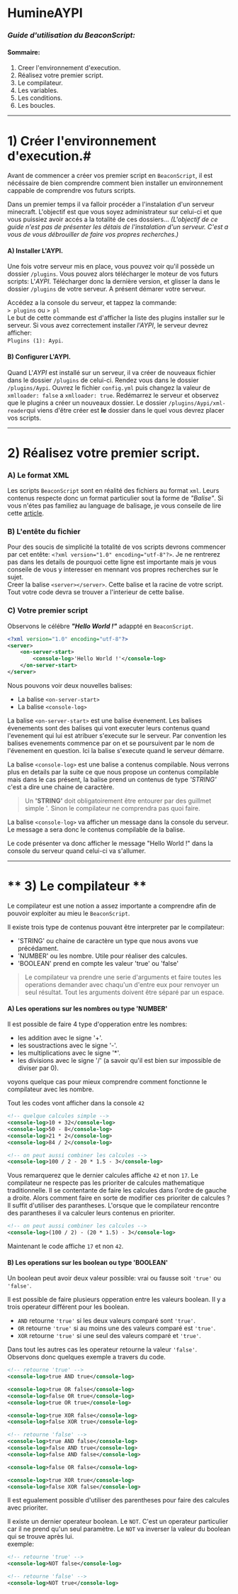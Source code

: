 # HumineAYPI
### *Guide d'utilisation du BeaconScript:*  
 #### Sommaire:
1. Creer l'environnement d'execution.
2. Réalisez votre premier script.
3. Le compilateur.
4. Les variables.
5. Les conditions.
6. Les boucles.
_________________
# **1) Créer l'environnement d'execution.**#

Avant de commencer a créer vos premier script en ```BeaconScript```, il est nécéssaire de bien comprendre comment bien installer un environnement cappable de comprendre vos futurs scripts.

Dans un premier temps il va falloir procéder a l'instalation d'un serveur minecraft. L'objectif est que vous soyez administrateur sur celui-ci et que vous puissiez avoir accés a la totalité de ces dossiers... *(L'objectif de ce guide n'est pas de présenter les détais de l'instalation d'un serveur. C'est a vous de vous débrouiller de faire vos propres recherches.)*

#### A) Installer L'AYPI. #  

Une fois votre serveur mis en place, vous pouvez voir qu'il possède un dossier ```/plugins```. Vous pouvez alors télécharger le moteur de vos futurs scripts: L'*AYPI*. Télécharger donc la dernière version, et glisser la dans le dossier ```/plugins``` de votre serveur.
A présent démarer votre serveur.

Accédez a la console du serveur, et tappez la commande:  
```> plugins``` ou ```> pl```	  
Le but de cette commande est d'afficher la liste des plugins installer sur le serveur. Si vous avez correctement installer *l'AYPI*, le serveur devrez afficher:  
```Plugins (1): Aypi```.

#### B) Configurer L'AYPI. #
Quand L'*AYPI* est installé sur un serveur, il va créer de nouveaux fichier dans le dossier ```/plugins``` de celui-ci. Rendez vous dans le dossier ```/plugins/Aypi```. Ouvrez le fichier ```config.yml``` puis changez la valeur de ```xmlloader: false``` a ```xmlloader: true```. Redémarrez le serveur et observez que le plugins a créer un nouveaux dossier.
Le dossier ```/plugins/Aypi/xml-reader```qui viens d'être créer est **le** dossier dans le quel vous devrez placer vos scripts.
_________
# **2) Réalisez votre premier script.** #

### A) Le format XML #
Les scripts ```BeaconScript``` sont en réalité des fichiers au format ```xml```. Leurs contenus respecte donc un format particulier sout la forme de *"Balise"*.
Si vous n'étes pas familiez au language de balisage, je vous conseile de lire cette <a href="https://openclassrooms.com/fr/courses/1766341-structurez-vos-donnees-avec-xml/1766585-les-elements-de-base">article</a>.

### B) L'entête du fichier #
Pour des soucis de simplicité la totalité de vos scripts devrons commencer par cet entête:
```<?xml version="1.0" encoding="utf-8"?>```.
Je ne rentrerez pas dans les details de pourquoi cette ligne est importante mais je vous conseile de vous y interesser en mennant vos propres recherches sur le sujet.  
Creer la balise ```<server></server>```. Cette balise et la racine de votre script. Tout votre code devra se trouver a l'interieur de cette balise.  

### C) Votre premier script #

Observons le célébre ***"Hello World !"*** adappté en ```BeaconScript```.  

```XML
<?xml version="1.0" encoding="utf-8"?>
<server>
	<on-server-start>
		<console-log>'Hello World !'</console-log>
	</on-server-start>
</server>
```
Nous pouvons voir deux nouvelles balises:
* La balise ```<on-server-start>```
* La balise ```<console-log>```

La balise ```<on-server-start>``` est une balise évenement. Les balises évenements sont des balises qui vont executer leurs contenus quand l'evenement qui lui est atribuer s'execute sur le serveur. Par convention les balises evenements commence par on et se poursuivent par le nom de l'évenement en question.
Ici la balise s'execute quand le serveur démarre.

La balise ```<console-log>``` est une balise a contenus compilable. Nous verrons plus en details par la suite ce que nous propose un contenus compilable mais dans le cas présent, la balise prend un contenus de type *'STRING'* c'est a dire une chaine de caractère.

>Un **'STRING'** doit obligatoirement être entourer par des guillmet simple '. Sinon le compilateur ne comprendra pas quoi faire.    

 La balise ```<console-log>``` va afficher un message dans la console du serveur. Le message a sera donc le contenus compilable de la balise.

 Le code présenter va donc afficher le message "Hello World !" dans la console du serveur quand celui-ci va s'allumer.
 _________

 # ** 3) Le compilateur ** #
Le compilateur est une notion a assez importante a comprendre afin de pouvoir exploiter au mieu le ```BeaconScript```.

Il existe trois type de contenus pouvant être interpreter par le compilateur:
* 'STRING' ou chaine de caractère un type que nous avons vue précédament.
* 'NUMBER' ou les nombre. Utile pour réaliser des calcules.
* 'BOOLEAN' prend en compte les valeur 'true' ou 'false'

>Le compilateur va prendre une serie d'arguments et faire toutes les operations demander avec chaqu'un d'entre eux pour renvoyer un seul résultat. Tout les arguments doivent être séparé par un espace.
#### A) Les operations sur les nombres ou type 'NUMBER' #  

Il est possible de faire 4 type d'opperation entre les nombres:
* les addition avec le signe '+'.
* les soustractions avec le signe '-'.
* les multiplications avec le signe '*'.
* les divisions avec le signe '/' (a savoir qu'il est bien sur impossible de diviser par 0).

voyons quelque cas pour mieux comprendre comment fonctionne le compilateur avec les nombre.

Tout les codes vont afficher dans la console ```42```
```XML
<!-- quelque calcules simple -->
<console-log>10 + 32</console-log>
<console-log>50 - 8</console-log>
<console-log>21 * 2</console-log>
<console-log>84 / 2</console-log>

<!-- on peut aussi combiner les calcules -->
<console-log>100 / 2 - 20 * 1.5 - 3</console-log>
```

Vous remarquerez que le dernier calcules affiche ```42``` et non ```17```. Le compilateur ne respecte pas les prioriter de calcules mathematique traditionnelle. Il se contentante de faire les calcules dans l'ordre de gauche a droite. Alors comment faire en sorte de modifier ces prioriter de calcules ?
Il suffit d'utiliser des parantheses. L'orsque que le compilateur rencontre des parantheses il va calculer leurs contenus en prioriter.

```XML
<!-- on peut aussi combiner les calcules -->
<console-log>(100 / 2) - (20 * 1.5) - 3</console-log>
```
Maintenant le code affiche ```17``` et non ```42```.

#### B) Les operations sur les boolean ou type 'BOOLEAN' #

Un boolean peut avoir deux valeur possible: vrai ou fausse soit ```'true'``` ou ```'false'```.

Il est possible de faire plusieurs opperation entre les valeurs boolean. Il y a trois operateur différent pour les boolean.

* ```AND``` retourne ```'true'``` si les deux valeurs comparé sont ```'true'```.
* ```OR``` retourne ```'true'``` si au moins une des valeurs comparé est ```'true'```.
* ```XOR``` retourne ```'true'``` si une seul des valeurs comparé et ```'true'```.

Dans tout les autres cas les operateur retourne la valeur ```'false'```.  
Observons donc quelques exemple a travers du code.
```XML
<!-- retourne 'true' -->
<console-log>true AND true</console-log>

<console-log>true OR false</console-log>
<console-log>false OR true</console-log>
<console-log>true OR true</console-log>

<console-log>true XOR false</console-log>
<console-log>false XOR true</console-log>

<!-- retourne 'false' -->
<console-log>true AND false</console-log>
<console-log>false AND true</console-log>
<console-log>false AND false</console-log>

<console-log>false OR false</console-log>

<console-log>true XOR true</console-log>
<console-log>false XOR false</console-log>
```

Il est egualement possible d'utiliser des parentheses pour faire des calcules avec prioriter.

Il existe un dernier operateur boolean. Le ```NOT```. C'est un operateur particulier car il ne prend qu'un seul paramètre. Le ```NOT``` va inverser la valeur du boolean qui se trouve après lui.  
exemple:
```XML
<!-- retourne 'true' -->
<console-log>NOT false</console-log>

<!-- retourne 'false' -->
<console-log>NOT true</console-log>
```
